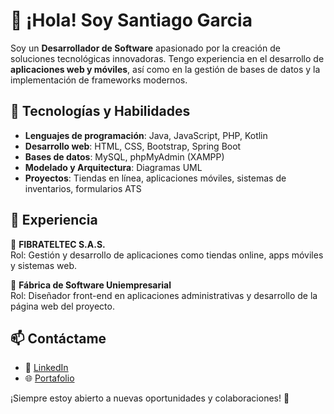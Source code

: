 # 👋 ¡Hola! Soy Santiago Garcia

Soy un **Desarrollador de Software** apasionado por la creación de soluciones tecnológicas innovadoras. Tengo experiencia en el desarrollo de **aplicaciones web y móviles**, así como en la gestión de bases de datos y la implementación de frameworks modernos.  

## 🚀 Tecnologías y Habilidades  
- **Lenguajes de programación**: Java, JavaScript, PHP, Kotlin  
- **Desarrollo web**: HTML, CSS, Bootstrap, Spring Boot  
- **Bases de datos**: MySQL, phpMyAdmin (XAMPP)  
- **Modelado y Arquitectura**: Diagramas UML  
- **Proyectos**: Tiendas en línea, aplicaciones móviles, sistemas de inventarios, formularios ATS  

## 💼 Experiencia  
📌 **FIBRATELTEC S.A.S.**  
Rol: Gestión y desarrollo de aplicaciones como tiendas online, apps móviles y sistemas web.  

📌 **Fábrica de Software Uniempresarial**  
Rol: Diseñador front-end en aplicaciones administrativas y desarrollo de la página web del proyecto.  

## 📫 Contáctame  
- 💼 [LinkedIn](http://www.linkedin.com/in/santiago-garcia-b87325260)  
- 🌐 [Portafolio](https://santiagogv2.github.io/Portafolio/)  
 

¡Siempre estoy abierto a nuevas oportunidades y colaboraciones! 🚀  
